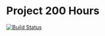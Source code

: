 # Project 200 Hours

[![Build Status](https://travis-ci.com/hachibu/leetcode-solutions.svg?branch=master)](https://travis-ci.com/hachibu/leetcode-solutions)
